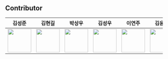 ## Contributor

|           김성준              |           김현길              |           박상우              |            김성우             |       이연주                 | 김윤환                                                                                                                                                                                                      | 김학성                                                                              |
|-------------------------------|-------------------------------|-------------------------------|------------------------------|------------------------------|----------------------------------------------------------------------------------------------------------------------------------------------------------------------------------------------------------|----------------------------------------------------------------------------------|
|<a href="https://github.com/method76"><img src="https://avatars.githubusercontent.com/u/13836042?v=4" width="75"></a>|<a href="https://github.com/giribitflow"><img src="https://avatars.githubusercontent.com/u/106512697?v=4" width="75"></a>|<a href="https://github.com/cyberprophet"><img src="https://avatars.githubusercontent.com/u/48705422?v=4" width="75">|<a href="https://github.com/duncankim-bitflow"><img src="https://avatars.githubusercontent.com/u/93564188?v=4" width="75"></a>|<a href="https://github.com/yeonjoo86"><img src="https://avatars.githubusercontent.com/u/107525085?v=4" width="75"></a>| <a href="https://github.com/MinLab-bitflow"><img src="https://avatars.githubusercontent.com/u/108516337?v=4" width="75">| <img src="https://avatars.githubusercontent.com/u/82303691?v=4" width="75"></a> |
